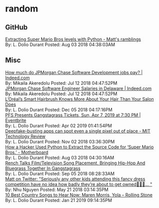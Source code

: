 # random 



## GitHub

[Extracting Super Mario Bros levels with Python - Matt's ramblings](http://matthewearl.github.io/2018/06/28/smb-level-extractor/)<br/>By: L. Dolio Durant Posted: Aug 03 2018 04:38:03AM<br/>

## Misc 

[How much do JPMorgan Chase Software Development jobs pay? | Indeed.com](https://www.indeed.com/cmp/JPMorgan-Chase/salaries?job_category=techsoftware&amp;location=US%2FDE)<br/>By: Mikaila Akeredolu Posted: Jul 12 2018 04:47:52PM<br/>[JPMorgan Chase Software Engineer Salaries in Delaware | Indeed.com](https://www.indeed.com/salaries/Software-Engineer-Salaries-at-JPMorgan-Chase,-Delaware)<br/>By: Mikaila Akeredolu Posted: Jul 12 2018 04:47:52PM<br/>[L’Oréal’s Smart Hairbrush Knows More About Your Hair Than Your Salon Does](https://gizmodo.com/l-ore-al-s-smart-hairbrush-knows-more-about-your-hair-t-1790588112)<br/>By: L. Dolio Durant Posted: Dec 05 2018 04:17:16PM<br/>[PFS Presents Gangstagrass Tickets, Sun, Apr 7, 2019 at 7:30 PM | Eventbrite](https://www.eventbrite.com/e/pfs-presents-gangstagrass-tickets-57742014921?aff=aff0bandsintown&amp;bit_userid=13979302&amp;appId=fdhnerfcnpr-tnatfgn-tenff&amp;comeFrom=267&amp;artist_event_id=1014042131)<br/>By: L. Dolio Durant Posted: Apr 02 2019 01:41:54PM<br/>[Deepfake-busting apps can spot even a single pixel out of place - MIT Technology Review](https://www.technologyreview.com/s/612357/deepfake-busting-apps-can-spot-even-a-single-pixel-out-of-place/)<br/>By: L. Dolio Durant Posted: Nov 02 2018 03:36:30PM<br/>[How a Hacker Used Python to Extract the Source Code for ‘Super Mario Bros.’ - Motherboard](https://motherboard.vice.com/en_us/article/8xbvxp/how-a-hacker-used-python-to-extract-the-source-code-for-super-mario-bros?utm_source=vicefbus)<br/>By: L. Dolio Durant Posted: Aug 03 2018 04:30:16AM<br/>[Rench Talks Film/Television Song Placement, Bringing Hip-Hop And Bluegrass Together In Gangstagrass](https://www.forbes.com/sites/jimryan1/2018/08/29/rench-gangstagrass-television-film-placement-fx-justified-spike-lee-blackkklansman-film/#2fa573135abe)<br/>By: L. Dolio Durant Posted: Sep 05 2018 08:28:33AM<br/>[Matt on Twitter: "Seriously any other kids attending this fancy dress competition have no idea how badly they’re about to get owned👌🏻🤖… "](https://twitter.com/MrBoak/status/998439392036433920)<br/>By: Nhu Nguyen Posted: May 21 2018 03:14:35PM<br/>[10 Best Country Songs to Hear Now: Maren Morris, Yola – Rolling Stone](https://www.rollingstone.com/music/music-country/best-country-songs-this-week-maren-morris-yola-782016/)<br/>By: L. Dolio Durant Posted: Jan 21 2019 09:14:35PM<br/>
